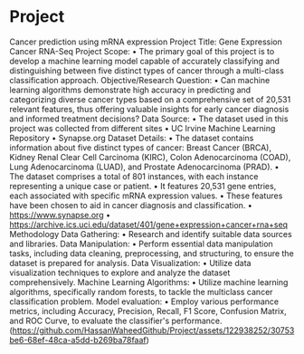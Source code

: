 # Project
Cancer prediction using mRNA expression
Project Title:
Gene Expression Cancer RNA-Seq
Project Scope:
•	The primary goal of this project is to develop a machine learning model capable of accurately classifying and distinguishing between five distinct types of cancer through a multi-class classification approach. 
Objective/Research Question:
•	Can machine learning algorithms demonstrate high accuracy in predicting and categorizing diverse cancer types based on a comprehensive set of 20,531 relevant features, thus offering valuable insights for early cancer diagnosis and informed treatment decisions? 
Data Source:
•	The dataset used in this project was collected from different sites 
•	UC Irvine Machine Learning Repository 
•	Synapse.org 
Dataset Details:
•	The dataset contains information about five distinct types of cancer: Breast Cancer (BRCA), Kidney Renal Clear Cell Carcinoma (KIRC), Colon Adenocarcinoma (COAD), Lung Adenocarcinoma (LUAD), and Prostate Adenocarcinoma (PRAD). 
•	The dataset comprises a total of 801 instances, with each instance representing a unique case or patient. 
•	It features 20,531 gene entries, each associated with specific mRNA expression values. 
•	These features have been chosen to aid in cancer diagnosis and classification. 
•	https://www.synapse.org
•	https://archive.ics.uci.edu/dataset/401/gene+expression+cancer+rna+seq
Methodology
Data Gathering:
•	Research and identify suitable data sources and libraries. 
Data Manipulation:
•	Perform essential data manipulation tasks, including data cleaning, preprocessing, and structuring, to ensure the dataset is prepared for analysis. 
Data Visualization:
•	Utilize data visualization techniques to explore and analyze the dataset comprehensively. 
Machine Learning Algorithms:
•	Utilize machine learning algorithms, specifically random forests, to tackle the multiclass cancer classification problem. 
Model evaluation:
•	Employ various performance metrics, including Accuracy, Precision, Recall, F1 Score, Confusion Matrix, and ROC Curve, to evaluate the classifier's performance.
(https://github.com/HassanWaheedGithub/Project/assets/122938252/30753be6-68ef-48ca-a5dd-b269ba78faaf)
